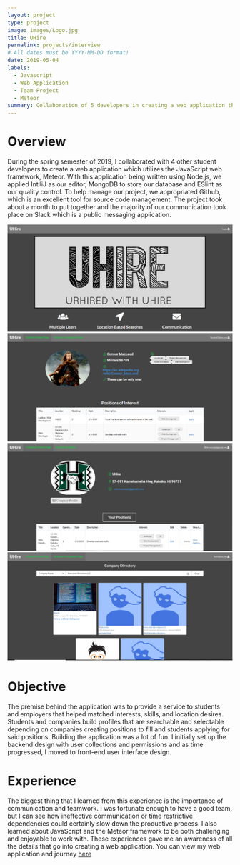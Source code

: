 ```yaml
---
layout: project
type: project
image: images/Logo.jpg
title: UHire
permalink: projects/interview
# All dates must be YYYY-MM-DD format!
date: 2019-05-04
labels:
  - Javascript
  - Web Application
  - Team Project
  - Meteor
summary: Collaboration of 5 developers in creating a web application that provides a service to businesses and students.
---
```

# Overview
During the spring semester of 2019, I collaborated with 4 other student developers to create a web application which utilizes the JavaScript web framework, Meteor.  With this application being written using Node.js, we applied IntlliJ as our editor, MongoDB to store our database and ESlint as our quality control.  To help manage our project, we appropriated Github, which is an excellent tool for source code management.   The project took about a month to put together and the majority of our communication took place on Slack which is a public messaging application.

<div class="ui small rounded images">
  <img class="ui image" src="../images/LandingPage.PNG">
  <img class="ui image" src="../images/StudentHome.png">
  <img class="ui image" src="../images/FinalCompanyHome.png">
  <img class="ui image" src="../images/CompanySearch.png">
</div>
 
 # Objective
The premise behind the application was to provide a service to students and employers that helped matched interests, skills, and location desires.  Students and companies build profiles that are searchable and selectable depending on companies creating positions to fill and students applying for said positions.  Building the application was a lot of fun.  I initially set up the backend design with user collections and permissions and as time progressed, I moved to front-end user interface design.
 
# Experience
The biggest thing that I learned from this experience is the importance of communication and teamwork.  I was fortunate enough to have a good team, but I can see how ineffective communication or time restrictive dependencies could certainly slow down the productive process.  I also learned about JavaScript and the Meteor framework to be both challenging and enjoyable to work with.  These experiences gave me an awareness of all the details that go into creating a web application.  You can view my web application and journey [here](https://github.com/uhire/)

